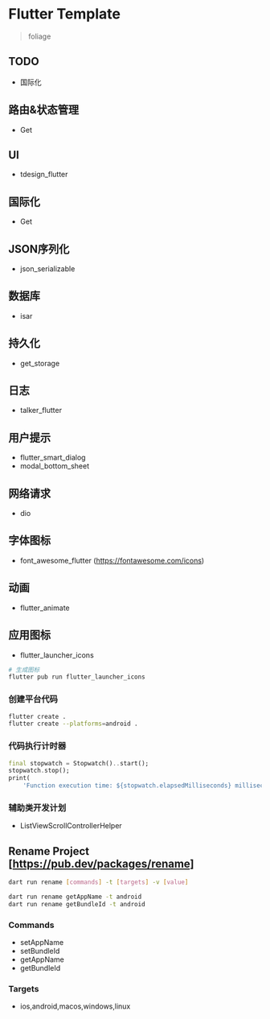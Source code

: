 # Flutter Template
> foliage

## TODO
- 国际化

## 路由&状态管理
- Get

## UI
- tdesign_flutter

## 国际化
- Get

## JSON序列化
- json_serializable

## 数据库
- isar

## 持久化
- get_storage

## 日志
- talker_flutter

## 用户提示
- flutter_smart_dialog
- modal_bottom_sheet

## 网络请求
- dio

## 字体图标
- font_awesome_flutter (https://fontawesome.com/icons)

## 动画
- flutter_animate

## 应用图标
- flutter_launcher_icons
```bash
# 生成图标
flutter pub run flutter_launcher_icons
```

### 创建平台代码
```bash
flutter create .
flutter create --platforms=android .
```

### 代码执行计时器
```dart
final stopwatch = Stopwatch()..start();
stopwatch.stop();
print(
    'Function execution time: ${stopwatch.elapsedMilliseconds} milliseconds');
```

### 辅助类开发计划
- ListViewScrollControllerHelper

## Rename Project [https://pub.dev/packages/rename]
```bash
dart run rename [commands] -t [targets] -v [value]

dart run rename getAppName -t android
dart run rename getBundleId -t android
```

### Commands 
- setAppName
- setBundleId
- getAppName
- getBundleId

### Targets
- ios,android,macos,windows,linux